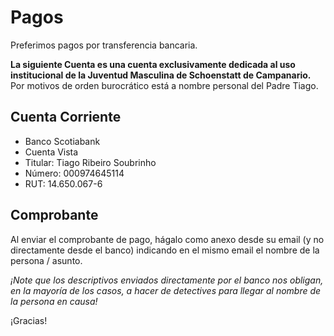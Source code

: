 # Pagos

Preferimos pagos por transferencia bancaria.

**La siguiente Cuenta es una cuenta exclusivamente dedicada al uso institucional de la Juventud Masculina de Schoenstatt de Campanario.** Por motivos de orden burocrático está a nombre personal del Padre Tiago.

## Cuenta Corriente

* Banco Scotiabank
* Cuenta Vista
* Titular: Tiago Ribeiro Soubrinho
* Número: 000974645114
* RUT: 14.650.067-6

## Comprobante

Al enviar el comprobante de pago, hágalo como anexo desde su email \(y no directamente desde el banco\) indicando en el mismo email el nombre de la persona / asunto.

_¡Note que los descriptivos enviados directamente por el banco nos obligan, en la mayoría de los casos, a hacer de detectives para llegar al nombre de la persona en causa!_

¡Gracias!

